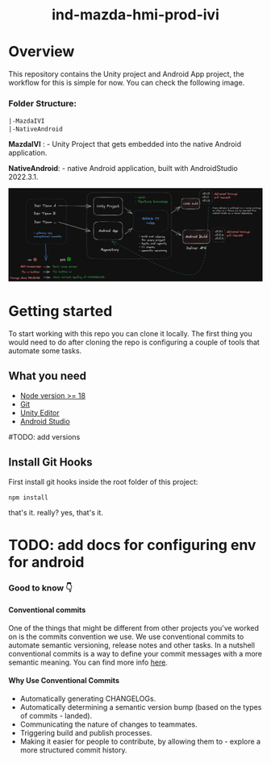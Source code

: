 
<h1 align="center">
  ind-mazda-hmi-prod-ivi
</h1>


# Overview

This repository contains the Unity project and Android App project, the workflow for this is simple for now. You can check the following image.


### Folder Structure:

```
|-MazdaIVI
|-NativeAndroid
```

**MazdaIVI** :	- Unity Project that gets embedded into the native Android application.

**NativeAndroid**:	- native Android application, built with AndroidStudio 2022.3.1.

![Mazda Wrokflow](./docs/workflow-mazda.png)

# Getting started

To start working with this repo you can clone it locally. The first thing you would need to do after cloning the repo is configuring a couple of tools that automate some tasks.

## What you need
- [Node version >= 18](https://nodejs.org/en/download)
- [Git](https://git-scm.com/)
- [Unity Editor](https://www.docker.com/get-started/)
- [Android Studio](https://docs.docker.com/compose/)

#TODO: add versions

## Install Git Hooks
First install git hooks inside the root folder of this project:

```
npm install
```

that's it. really? yes, that's it.

# TODO: add docs for configuring env for android

### Good to know 👇


#### Conventional commits

One of the things that might be different from other projects you've worked on is the commits convention we use. We use conventional commits to automate semantic versioning, release notes and other tasks. In a nutshell conventional commits is a way to define your commit messages with a more semantic meaning. You can find more info [here](https://www.conventionalcommits.org/en/v1.0.0/).

#### Why Use Conventional Commits
- Automatically generating CHANGELOGs.
- Automatically determining a semantic version bump (based on the types of commits - landed).
- Communicating the nature of changes to teammates.
- Triggering build and publish processes.
- Making it easier for people to contribute, by allowing them to - explore a more structured commit history.
